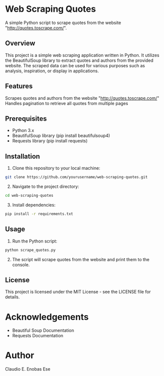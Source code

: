 # Web Scraping Quotes

A simple Python script to scrape quotes from the website "http://quotes.toscrape.com/".

## Overview
This project is a simple web scraping application written in Python. It utilizes the BeautifulSoup library to extract quotes and authors from the provided website. The scraped data can be used for various purposes such as analysis, inspiration, or display in applications.

## Features
Scrapes quotes and authors from the website "http://quotes.toscrape.com/"
Handles pagination to retrieve all quotes from multiple pages

## Prerequisites
* Python 3.x
* BeautifulSoup library (pip install beautifulsoup4)
* Requests library (pip install requests)

## Installation
1. Clone this repository to your local machine:
```bash
git clone https://github.com/yourusername/web-scraping-quotes.git
```
2. Navigate to the project directory:
```bash
cd web-scraping-quotes
```
3. Install dependencies:
```bash
pip install -r requirements.txt
```

## Usage
1. Run the Python script:
```bash
python scrape_quotes.py
```
2. The script will scrape quotes from the website and print them to the console.

## License
This project is licensed under the MIT License - see the LICENSE file for details.

# Acknowledgements
* Beautiful Soup Documentation
* Requests Documentation

# Author
Claudio E. Enobas Ese
